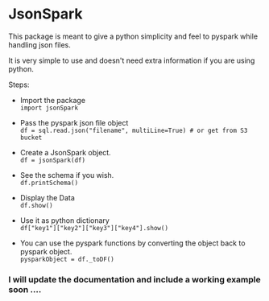 # JsonSpark

This package is meant to give a python simplicity and feel to pyspark while handling json files.

It is very simple to use and doesn't need extra information if you are using python.

Steps:
* Import the package<Br>
    `
    import jsonSpark
    `
* Pass the pyspark json file object<br>
`
df = sql.read.json("filename", multiLine=True) # or get from S3 bucket
`
* Create a JsonSpark object.<br>
`
df = jsonSpark(df)
`
* See the schema if you wish.<br>
`
df.printSchema()
`
* Display the Data<br>
`
df.show()
`
* Use it as python dictionary<br>
`
df["key1"]["key2"]["key3"]["key4"].show()
`

* You can use the pyspark functions by converting the object back to pyspark object.<br>
`
pysparkObject = df._toDF()
`
### I will update the documentation and include a working example soon .... 